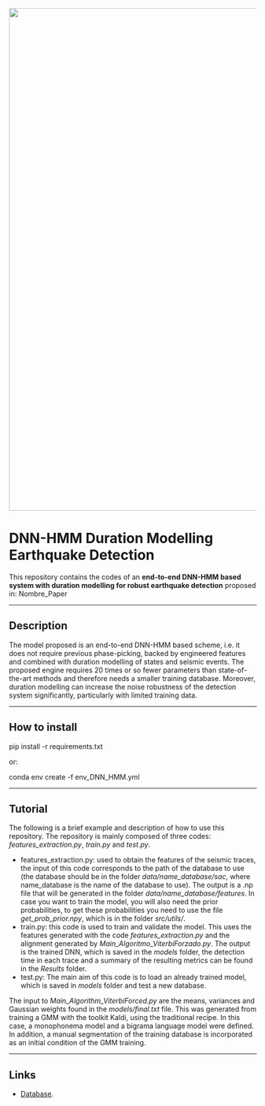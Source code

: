 <img src="http://www.lptv.cl/wp-content/uploads/2017/08/LOGO_2017_740x150.png" width="1020">

# DNN-HMM Duration Modelling Earthquake Detection

This repository contains the codes of an **end-to-end DNN-HMM based system with duration modelling for robust earthquake detection** proposed in: Nombre_Paper

--------------
## Description

The model proposed is an end-to-end DNN-HMM based scheme, i.e. it does not require previous phase-picking, backed by engineered features and combined with duration modelling of states and seismic events. The proposed engine requires 20 times or so fewer parameters than state-of-the-art methods and therefore needs a smaller training database. Moreover, duration modelling can increase the noise robustness of the detection system significantly, particularly with limited training data.

--------------
## How to install 

pip install -r requirements.txt

or:

conda env create -f env_DNN_HMM.yml

--------------
## Tutorial

The following is a brief example and description of how to use this repository.
The repository is mainly composed of three codes: *features_extraction.py*, *train.py* and *test.py*.

- features_extraction.py: used to obtain the features of the seismic traces, the input of this code corresponds to the path of the database to use (the database should be in the folder *data/name_database/sac*, where name_database is the name of the database to use). The output is a .np file that will be generated in the folder *data/name_database/features*. In case you want to train the model, you will also need the prior probabilities, to get these probabilities you need to use the file *get_prob_prior.npy*, which is in the folder *src/utils/*. 
- train.py: this code is used to train and validate the model. This uses the features generated with the code *features_extraction.py* and the alignment generated by *Main_Algoritmo_ViterbiForzado.py*. The output is the trained DNN, which is saved in the *models* folder, the detection time in each trace and a summary of the resulting metrics can be found in the *Results* folder.
-  test.py: The main aim of this code is to load an already trained model, which is saved in *models* folder and test a new database.

The input to *Main_Algorithm_ViterbiForced.py* are the means, variances and Gaussian weights found in the *models/final.txt* file. This was generated from training a GMM with the toolkit Kaldi, using the traditional recipe. In this case, a monophonema model and a bigrama language model were defined. In addition, a manual segmentation of the training database is incorporated as an initial condition of the GMM training.


--------------

## Links
* <a href="https://drive.google.com/drive/folders/1wuC61PkiOQijR6jmmMmchectpmvkPFOm?usp=share_link" target="_blank">Database</a>.